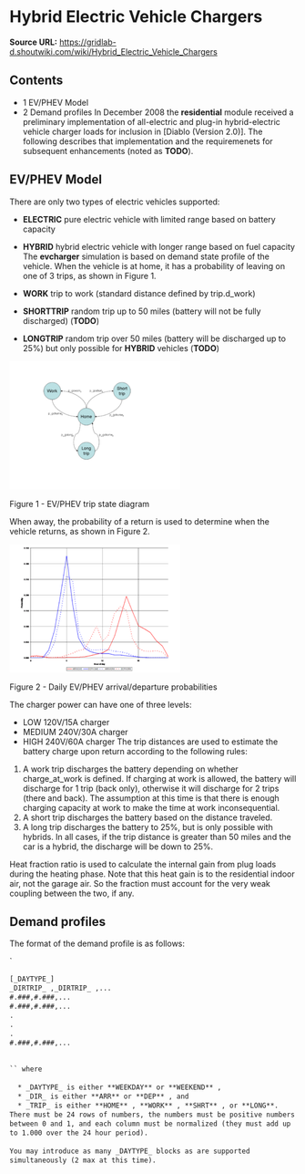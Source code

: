 # Hybrid Electric Vehicle Chargers

**Source URL:** https://gridlab-d.shoutwiki.com/wiki/Hybrid_Electric_Vehicle_Chargers
## Contents

  * 1 EV/PHEV Model
  * 2 Demand profiles
In December 2008 the **residential** module received a preliminary implementation of all-electric and plug-in hybrid-electric vehicle charger loads for inclusion in [Diablo (Version 2.0)]. The following describes that implementation and the requiremenets for subsequent enhancements (noted as **TODO**). 

## EV/PHEV Model

There are only two types of electric vehicles supported: 

  * **ELECTRIC** pure electric vehicle with limited range based on battery capacity
  * **HYBRID** hybrid electric vehicle with longer range based on fuel capacity
The **evcharger** simulation is based on demand state profile of the vehicle. When the vehicle is at home, it has a probability of leaving on one of 3 trips, as shown in Figure 1. 

  * **WORK** trip to work (standard distance defined by trip.d_work)
  * **SHORTTRIP** random trip up to 50 miles (battery will not be fully discharged) (**TODO**)
  * **LONGTRIP** random trip over 50 miles (battery will be discharged up to 25%) but only possible for **HYBRID** vehicles (**TODO**)

![EV/PHEV trip state diagram](../../images/300px-Slide1.PNG)


Figure 1 - EV/PHEV trip state diagram

When away, the probability of a return is used to determine when the vehicle returns, as shown in Figure 2. 

![Daily EV/PHEV arrival/departure probabilities](../../images/300px-Slide2.PNG)

Figure 2 - Daily EV/PHEV arrival/departure probabilities

The charger power can have one of three levels: 

  * LOW 120V/15A charger
  * MEDIUM 240V/30A charger
  * HIGH 240V/60A charger
The trip distances are used to estimate the battery charge upon return according to the following rules: 

  1. A work trip discharges the battery depending on whether charge_at_work is defined. If charging at work is allowed, the battery will discharge for 1 trip (back only), otherwise it will discharge for 2 trips (there and back). The assumption at this time is that there is enough charging capacity at work to make the time at work inconsequential.
  2. A short trip discharges the battery based on the distance traveled.
  3. A long trip discharges the battery to 25%, but is only possible with hybrids.
In all cases, if the trip distance is greater than 50 miles and the car is a hybrid, the discharge will be down to 25%. 

Heat fraction ratio is used to calculate the internal gain from plug loads during the heating phase. Note that this heat gain is to the residential indoor air, not the garage air. So the fraction must account for the very weak coupling between the two, if any. 

## Demand profiles

The format of the demand profile is as follows: ` `

`
    
    
    [_DAYTYPE_]
    _DIRTRIP_ ,_DIRTRIP_ ,...
    #.###,#.###,...
    #.###,#.###,...
    .
    .
    .
    #.###,#.###,...
    

```

`` where 

  * _DAYTYPE_ is either **WEEKDAY** or **WEEKEND** ,
  * _DIR_ is either **ARR** or **DEP** , and
  * _TRIP_ is either **HOME** , **WORK** , **SHRT** , or **LONG**.
There must be 24 rows of numbers, the numbers must be positive numbers between 0 and 1, and each column must be normalized (they must add up to 1.000 over the 24 hour period). 

You may introduce as many _DAYTYPE_ blocks as are supported simultaneously (2 max at this time). 


